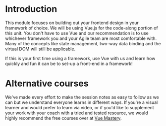 # Introduction

This module focuses on building out your frontend design in your framework of choice. We will be using Vue.js for the code-along portion of this unit. You don't have to use Vue and our recommendation is to use whichever framework you and your Agile team are most comfortable with. Many of the concepts like state management, two-way data binding and the virtual DOM will still be applicable.

If this is your first time using a framework, use Vue with us and learn how quickly and fun it can be to set-up a front-end in a framework!

# Alternative courses

We've made every effort to make the session notes as easy to follow as we can but we understand everyone learns in different ways. If you're a visual learner and would prefer to learn via video, or if you'd like to supplement your work with your coach with a tried and tested resource, we would highly recommend the free courses over at [Vue Mastery](https://www.vuemastery.com/courses).

